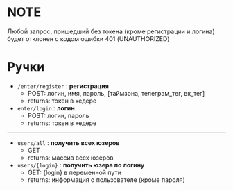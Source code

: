 # NOTE

Любой запрос, пришедший без токена (кроме регистрации и логина) будет отклонен с кодом ошибки 401 (UNAUTHORIZED)

# Ручки

- `/enter/register` : **регистрация**
    - POST: логин, имя, пароль, [таймзона, телеграм_тег, вк_тег]
    - returns: токен в хедере
- `enter/login` : **логин**
    - POST: логин, пароль
    - returns: токен в хедере

---

- `users/all` : **получить всех юзеров**
    - GET
    - returns: массив всех юзеров
- `users/{login}` : **получить юзера по логину**
    - GET: {login} в переменной пути
    - returns: информация о пользователе (кроме пароля)
